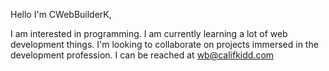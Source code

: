Hello I'm CWebBuilderK,

I am interested in programming. I am currently learning a lot of web development things. I'm looking to collaborate on projects immersed in the development profession. I can be reached at wb@califkidd.com
